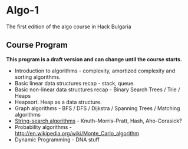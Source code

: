# Algo-1
The first edition of the algo course in Hack Bulgaria

## Course Program

**This program is a draft version and can change until the course starts.**

* Introduction to algorithms - complexity, amortized complexity and sorting algorithms.
* Basic linear data structures recap - stack, queue.
* Basic non-linear data structures recap - Binary Search Trees / Trie / Heaps
* Heapsort. Heap as a data structure.
* Graph algorithms - BFS / DFS / Dijkstra / Spanning Trees / Matching algorithms
* [String-search algorithms](http://en.wikipedia.org/wiki/String_searching_algorithm) - Knuth–Morris–Pratt, Hash, Aho-Corasick?
* Probability algorithms - http://en.wikipedia.org/wiki/Monte_Carlo_algorithm
* Dynamic Programming - DNA stuff
